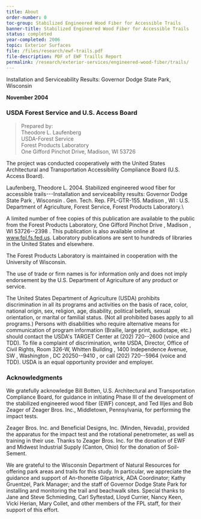 ```yaml
---
title: About
order-number: 0
toc-group: Stabilized Engineered Wood Fiber for Accessible Trails
banner-title: Stabilized Engineered Wood Fiber for Accessible Trails
status: completed
year-completed: 2006
topic: Exterior Surfaces
file: /files/research/ewf-trails.pdf
file-description: PDF of EWF Traills Report
permalink: /research/exterior-services/engineered-wood-fiber/trails/
---
```

Installation and Serviceability Results: Governor Dodge State Park, Wisconsin  

**November 2004**

### USDA Forest Service and U.S. Access Board
> Prepared by:\
> Theodore L. Laufenberg\
> USDA-Forest Service\
> Forest Products Laboratory\
> One Gifford Pinchot Drive, Madison, WI 53726

The project was conducted cooperatively with the United States Architectural and Transportation Accessibility Compliance Board (U.S. Access Board).

Laufenberg, Theodore L. 2004. Stabilized engineered wood fiber for accessible trails---Installation and serviceability results: Governor Dodge State Park , Wisconsin . Gen. Tech. Rep. FPL-GTR-155. Madison , WI : U.S. Department of Agriculture, Forest Service, Forest Products Laboratory.\

A limited number of free copies of this publication are available to the public from the Forest Products Laboratory, One Gifford Pinchot Drive , Madison , WI 53726--2398 . This publication is also available online at www.fpl.fs.fed.us. Laboratory publications are sent to hundreds of libraries in the United States and elsewhere.

The Forest Products Laboratory is maintained in cooperation with the University of Wisconsin.

The use of trade or firm names is for information only and does not imply endorsement by the U.S. Department of Agriculture of any product or service.

The United States Department of Agriculture (USDA) prohibits discrimination in all its programs and activities on the basis of race, color, national origin, sex, religion, age, disability, political beliefs, sexual orientation, or marital or familial status. (Not all prohibited bases apply to all programs.) Persons with disabilities who require alternative means for communication of program information (Braille, large print, audiotape, etc.) should contact the USDA's TARGET Center at (202) 720--2600 (voice and TDD). To file a complaint of discrimination, write USDA, Director, Office of Civil Rights, Room 326-W, Whitten Building , 1400 Independence Avenue, SW , Washington , DC 20250--9410 , or call (202) 720--5964 (voice and TDD). USDA is an equal opportunity provider and employer.

### Acknowledgments
We gratefully acknowledge Bill Botten, U.S. Architectural and Transportation Compliance Board, for guidance in initiating Phase III of the development of the stabilized engineered wood fiber (EWF) concept, and Ted Illjes and Bob Zeager of Zeager Bros. Inc., Middletown, Pennsylvania, for performing the impact tests.

Zeager Bros. Inc. and Beneficial Designs, Inc. (Minden, Nevada), provided the apparatus for the impact test and the rotational penetrometer, as well as training in their use. Thanks to Zeager Bros. Inc. for the donation of EWF and Midwest Industrial Supply (Canton, Ohio) for the donation of Soil-Sement.

We are grateful to the Wisconsin Department of Natural Resources for offering park areas and trails for this study. In particular, we appreciate the guidance and support of An-thonette Gilpatrick, ADA Coordinator; Kathy Gruentzel, Park Manager; and the staff of Governor Dodge State Park for installing and monitoring the trail and beachwalk sites. Special thanks to Jane and Steve Schmieding, Carl Syftestad, Lloyd Currier, Nancy Keen, Vicki Herian, Mary Collet, and other members of the FPL staff, for their support of this effort.
